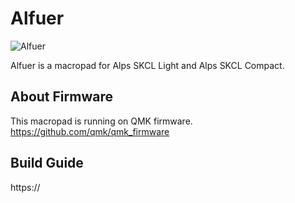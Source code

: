 # Alfuer

![Alfuer](.img/Alfuer.jpg)

Alfuer is a macropad for Alps SKCL Light and Alps SKCL Compact.

## About Firmware

This macropad is running on QMK firmware.
https://github.com/qmk/qmk_firmware

## Build Guide

https://
